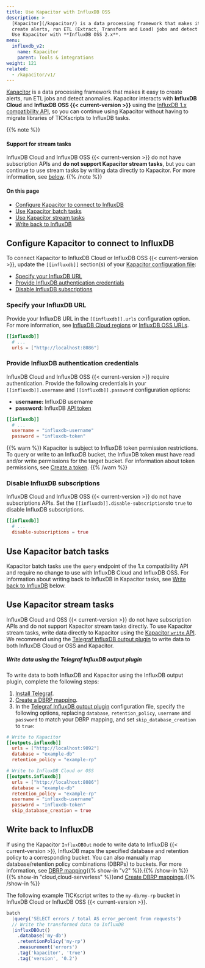 ```yaml
---
title: Use Kapacitor with InfluxDB OSS
description: >
  [Kapacitor](/kapacitor/) is a data processing framework that makes it easy to
  create alerts, run ETL (Extract, Transform and Load) jobs and detect anomalies.
  Use Kapacitor with **InfluxDB OSS 2.x**.
menu:
  influxdb_v2:
    name: Kapacitor
    parent: Tools & integrations
weight: 121
related:
  - /kapacitor/v1/
---
```


[Kapacitor](/kapacitor/v1/) is a data processing framework that makes
it easy to create alerts, run ETL jobs and detect anomalies.
Kapacitor interacts with **InfluxDB Cloud** and **InfluxDB OSS {{< current-version >}}** using the
[InfluxDB 1.x compatibility API](/influxdb/v2/reference/api/influxdb-1x/), so
you can continue using Kapacitor without having to migrate libraries of TICKscripts
to InfluxDB tasks.

{{% note %}}
#### Support for stream tasks
InfluxDB Cloud and InfluxDB OSS {{< current-version >}} do not have subscription APIs and
**do not support Kapacitor stream tasks**, but you can continue to use stream
tasks by writing data directly to Kapacitor.
For more information, see [below](#use-kapacitor-stream-tasks).
{{% /note %}}

#### On this page
- [Configure Kapacitor to connect to InfluxDB](#configure-kapacitor-to-connect-to-influxdb)
- [Use Kapacitor batch tasks](#use-kapacitor-batch-tasks)
- [Use Kapacitor stream tasks](#use-kapacitor-stream-tasks)
- [Write back to InfluxDB](#write-back-to-influxdb)

## Configure Kapacitor to connect to InfluxDB
To connect Kapacitor to InfluxDB Cloud or InfluxDB OSS {{< current-version >}}, update the `[[influxdb]]`
section(s) of your [Kapacitor configuration file](/kapacitor/v1/administration/configuration/#kapacitor-configuration-file):

- [Specify your InfluxDB URL](#specify-your-influxdb-url)
- [Provide InfluxDB authentication credentials](#provide-influxdb-authentication-credentials)
- [Disable InfluxDB subscriptions](#disable-influxdb-subscriptions)

### Specify your InfluxDB URL
Provide your InfluxDB URL in the `[[influxdb]].urls` configuration option.
For more information, see [InfluxDB Cloud regions](/influxdb/cloud/reference/regions/)
or [InfluxDB OSS URLs](/influxdb/v2/reference/urls/).

```toml
[[influxdb]]
  # ...
  urls = ["http://localhost:8086"]
```

### Provide InfluxDB authentication credentials
InfluxDB Cloud and InfluxDB OSS {{< current-version >}} require authentication.
Provide the following credentials in your `[[influxdb]].username` and `[[influxdb]].password`
configuration options:

- **username:** InfluxDB username
- **password:** InfluxDB [API token](/influxdb/v2/admin/tokens/)

```toml
[[influxdb]]
  # ...
  username = "influxdb-username"
  password = "influxdb-token"
```

{{% warn %}}
Kapacitor is subject to InfluxDB token permission restrictions.
To query or write to an InfluxDB bucket, the InfluxDB token must have read and/or
write permissions for the target bucket.
For information about token permissions, see [Create a token](/influxdb/v2/admin/tokens/create-token/).
{{% /warn %}}

### Disable InfluxDB subscriptions
InfluxDB Cloud and InfluxDB OSS {{< current-version >}} do not have subscriptions APIs.
Set the `[[influxdb]].disable-subscriptions`to `true` to disable InfluxDB subscriptions.

```toml
[[influxdb]]
  # ...
  disable-subscriptions = true
```

## Use Kapacitor batch tasks
Kapacitor batch tasks use the `query` endpoint of the 1.x compatibility API
and require no change to use with InfluxDB Cloud and InfluxDB OSS.
For information about writing back to InfluxDB in Kapacitor tasks,
see [Write back to InfluxDB](#write-back-to-influxdb) below.

## Use Kapacitor stream tasks
InfluxDB Cloud and OSS {{< current-version >}} do not have subscription APIs and do not support Kapacitor stream tasks directly.
To use Kapacitor stream tasks, write data directly to Kapacitor using the [Kapacitor `write` API](/kapacitor/v1/working/api/#writing-data). We recommend using the [Telegraf InfluxDB output plugin](/telegraf/v1/plugins/#output-influxdb) to write data to both InfluxDB Cloud or OSS and Kapacitor.

##### Write data using the Telegraf InfluxDB output plugin

To write data to both InfluxDB and Kapacitor using the InfluxDB output plugin, complete the following steps:

1. [Install Telegraf](/telegraf/v1/install/).
2. [Create a DBRP mapping](/influxdb/v2/query-data/influxql/dbrp/#create-dbrp-mappings). 
3. In the [Telegraf InfluxDB output plugin](/telegraf/v1/plugins/#output-influxdb) configuration file, specify the following options, replacing `database`, `retention_policy`, `username` and `password` to match your DBRP mapping, and set `skip_database_creation` to `true`:

```toml
# Write to Kapacitor
[[outputs.influxdb]]
  urls = ["http://localhost:9092"]
  database = "example-db"
  retention_policy = "example-rp"

# Write to InfluxDB Cloud or OSS
[[outputs.influxdb]]
  urls = ["http://localhost:8086"]
  database = "example-db"
  retention_policy = "example-rp"
  username = "influxdb-username"
  password = "influxdb-token"
  skip_database_creation = true
```

## Write back to InfluxDB
If using the Kapacitor `InfluxDBOut` node to write data to InfluxDB {{< current-version >}},
InfluxDB maps the specified database and retention policy to a corresponding bucket.
You can also manually map database/retention policy combinations (DBRPs) to buckets.
For more information, see [DBRP mapping](/influxdb/v2/reference/api/influxdb-1x/dbrp/){{% show-in "v2" %}}.{{% /show-in %}}
{{% show-in "cloud,cloud-serverless" %}}and [Create DBRP mappings](/influxdb/v2/query-data/influxql/dbrp/#create-dbrp-mappings).{{% /show-in %}}

The following example TICKscript writes to the `my-db/my-rp` bucket in
InfluxDB Cloud or InfluxDB OSS {{< current-version >}}.

```js
batch
  |query('SELECT errors / total AS error_percent from requests')
  // Write the transformed data to InfluxDB
  |influxDBOut()
    .database('my-db')
    .retentionPolicy('my-rp')
    .measurement('errors')
    .tag('kapacitor', 'true')
    .tag('version', '0.2')
```

